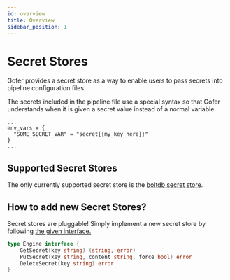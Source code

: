 ```yaml
---
id: overview
title: Overview
sidebar_position: 1
---
```


# Secret Stores

Gofer provides a secret store as a way to enable users to pass secrets into pipeline configuration
files.

The secrets included in the pipeline file use a special syntax so that Gofer understands when it is given a secret value instead of a normal variable.

```hcl
...
env_vars = {
  "SOME_SECRET_VAR" = "secret{{my_key_here}}"
}
...
```

## Supported Secret Stores

The only currently supported secret store is the [boltdb secret store](bolt/overview).

## How to add new Secret Stores?

Secret stores are pluggable! Simply implement a new secret store by following [the given interface.](https://github.com/clintjedwards/gofer/blob/main/internal/secretStore/secretStore.go#L23)

```go
type Engine interface {
	GetSecret(key string) (string, error)
	PutSecret(key string, content string, force bool) error
	DeleteSecret(key string) error
}
```
